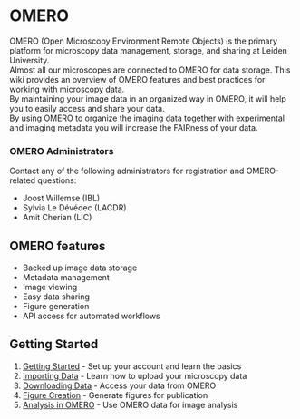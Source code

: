 # OMERO

OMERO (Open Microscopy Environment Remote Objects) is the primary platform for microscopy data management, storage, and sharing at Leiden University.   
Almost all our microscopes are connected to OMERO for data storage. This wiki provides an overview of OMERO features and best practices for working with microscopy data.    
By maintaining your image data in an organized way in OMERO, it will help you to easily access and share your data.   
By using OMERO to organize the imaging data together with experimental and imaging metadata you will increase the FAIRness of your data.

### OMERO Administrators

Contact any of the following administrators for registration and OMERO-related questions:

- Joost Willemse (IBL)
- Sylvia Le Dévédec (LACDR)
- Amit Cherian (LIC)

## OMERO features

- Backed up image data storage
- Metadata management
- Image viewing
- Easy data sharing
- Figure generation
- API access for automated workflows

## Getting Started

1. [Getting Started](getting-started.md) - Set up your account and learn the basics
2. [Importing Data](importing.md) - Learn how to upload your microscopy data
3. [Downloading Data](downloading.md) - Access your data from OMERO
4. [Figure Creation](figure-creation.md) - Generate figures for publication
5. [Analysis in OMERO](analysis.md) - Use OMERO data for image analysis 
